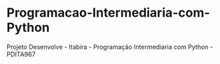 # Programacao-Intermediaria-com-Python
Projeto Desenvolve - Itabira - Programação Intermediaria com Python - PDITA967
